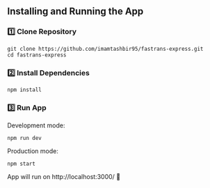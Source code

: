 ## Installing and Running the App
### 1️⃣ Clone Repository
```
git clone https://github.com/imamtashbir95/fastrans-express.git
cd fastrans-express
```

### 2️⃣ Install Dependencies
```
npm install
```

### 3️⃣ Run App
Development mode:
```
npm run dev
```
Production mode:
```
npm start
````
App will run on http://localhost:3000/ 🚀
